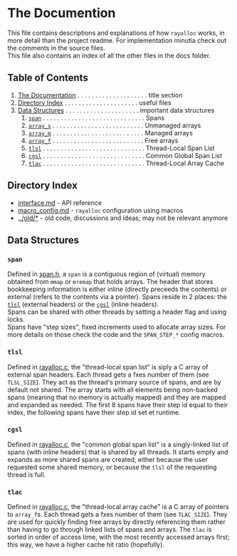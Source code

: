 The Documention
===

This file contains descriptions and explanations of how `rayalloc` works, in more detail than the project readme. For implementation minutia check out the comments in the source files.  
This file also contains an index of all the other files in the docs folder.


## Table of Contents
1. [The Documentation](#the-documention) . . . . . . . . . . . . . . . . . . . . title section
1. [Directory Index](#directory-index) . . . . . . . . . . . . . . . . . . . . . useful files
1. [Data Structures](#data-structures) . . . . . . . . . . . . . . . . . . . . . important data structures
	1. [`span`](#span) . . . . . . . . . . . . . . . . . . . . . . . . . . . . . Spans
	1. [`array_s`](#array_s) . . . . . . . . . . . . . . . . . . . . . . . . . . Unmanaged arrays
	1. [`array_m`](#array_m) . . . . . . . . . . . . . . . . . . . . . . . . . . Managed arrays
	1. [`array_f`](#array_f) . . . . . . . . . . . . . . . . . . . . . . . . . . Free arrays
	1. [`tlsl`](#tlsl) . . . . . . . . . . . . . . . . . . . . . . . . . . . . . Thread-Local Span List
	1. [`cgsl`](#cgsl) . . . . . . . . . . . . . . . . . . . . . . . . . . . . . Common Global Span List
	1. [`tlac`](#tlac) . . . . . . . . . . . . . . . . . . . . . . . . . . . . . Thread-Local Array Cache


## Directory Index
- [interface.md](interface.md) - API reference
- [macro_config.md](macro_config.md) - `rayalloc` configuration using macros
- [../old/*](../old) - old code, discussions and ideas; may not be relevant anymore


## Data Structures
### `span`
Defined in [span.h](../span.h), a `span` is a contiguous region of (virtual) memory obtained from `mmap` or `mremap` that holds arrays. The header that stores bookkeeping information is either inline (directly preceeds the contents) or external (refers to the contents via a pointer). Spans reside in 2 places: the [`tlsl`](#tlsl) (external headers) or the [`cgsl`](#cgsl) (inline headers).  
Spans can be shared with other threads by setting a header flag and using locks.  
Spans have "step sizes", fixed increments used to allocate array sizes. For more details on those check the code and the `SPAN_STEP_*` config macros.

### `tlsl`
Defined in [rayalloc.c](../rayalloc.c), the "thread-local span list" is siply a C array of external span headers. Each thread gets a fxes number of them (see `TLSL_SIZE`). They act as the thread's primary source of spans, and are by default not shared. The array starts with all elements being non-backed spans (meaning that no memory is actually mapped) and they are mapped and expanded as needed. The first 8 spans have their step id equal to their index, the following spans have their step id set et runtime.

### `cgsl`
Defined in [rayalloc.c](../rayalloc.c), the "common global span list" is a singly-linked list of spans (with inline headers) that is shared by all threads. It starts empty and expands as more shared spans are created, either because the user requested some shared memory, or because the `tlsl` of the requesting thread is full.

### `tlac`
Defined in [rayalloc.c](../rayalloc.c), the "thread-local array cache" is a C array of pointers to `array_f`s. Each thread gets a fxes number of them (see `TLAC_SIZE`). They are used for quickly finding free arrays by directly referencing them rather than having to go through linked lists of spans and arrays. The `tlac` is sorted in order of access time, with the most recently accessed arrays first; this way, we have a higher cache hit ratio (hopefully).